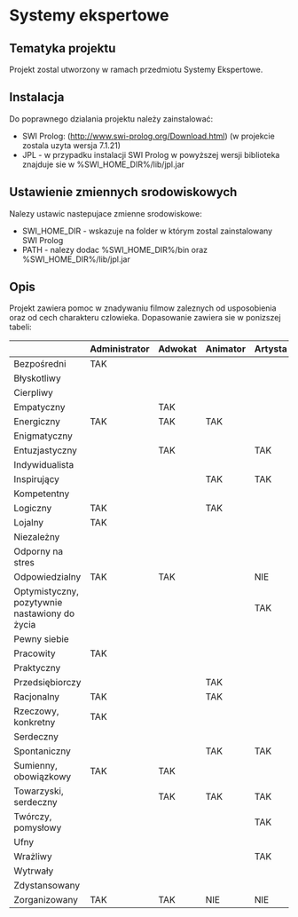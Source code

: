 # Systemy ekspertowe

## Tematyka projektu
Projekt zostal utworzony w ramach przedmiotu Systemy Ekspertowe.

## Instalacja
Do poprawnego dzialania projektu należy zainstalować:
  - SWI Prolog: (http://www.swi-prolog.org/Download.html) (w projekcie zostala uzyta wersja 7.1.21)
  - JPL - w przypadku instalacji SWI Prolog w powyższej wersji biblioteka znajduje sie w  %SWI_HOME_DIR%/lib/jpl.jar
  
## Ustawienie zmiennych srodowiskowych
Nalezy ustawic nastepujace zmienne srodowiskowe:
  - SWI_HOME_DIR - wskazuje na folder w którym zostal zainstalowany SWI Prolog
  - PATH - nalezy dodac %SWI_HOME_DIR%/bin oraz  %SWI_HOME_DIR%/lib/jpl.jar 

## Opis
Projekt zawiera pomoc w znadywaniu filmow zaleznych od usposobienia oraz od cech charakteru czlowieka. Dopasowanie zawiera sie w ponizszej tabeli:

|  | Administrator | Adwokat | Animator | Artysta | Doradca | Dyrektor | Entuzjasta | Idealista | Innowator | Inspektor | Logik | Mentor | Opiekun | Praktyk | Prezenter | Choleryk | Flegmatyk | Melancholik | Sangwinik |
| --- | --- | --- | --- | --- | --- | --- | --- | --- | --- | --- | --- | --- | --- | --- | --- | --- | --- | --- | --- |
| Bezpośredni | TAK |  |  |  |  |  |  |  |  |  |  |  |  |  |  | TAK |  |  |  |
| Błyskotliwy |  |  |  |  | TAK |  |  |  |  |  |  |  |  |  |  |  |  |  |  |
| Cierpliwy |  |  |  |  |  |  |  |  |  |  |  |  | TAK |  |  |  | TAK |  |  |
| Empatyczny |  | TAK |  |  |  |  |  |  |  |  |  | TAK |  |  | TAK | TAK | TAK | TAK |  |
| Energiczny | TAK | TAK | TAK |  |  |  | TAK |  | TAK |  |  |  |  |  | TAK | TAK | NIE |  | TAK |
| Enigmatyczny |  |  |  |  |  |  |  |  |  |  |  |  |  |  |  |  | TAK |  |  |
| Entuzjastyczny |  | TAK |  | TAK | TAK |  | TAK |  |  |  |  |  |  | TAK |  |  |  |  | TAK |
| Indywidualista |  |  |  |  |  |  |  |  |  |  |  |  |  |  |  |  |  |  |  |
| Inspirujący |  |  | TAK | TAK | TAK | TAK |  |  |  | NIE | TAK |  |  |  | TAK | TAK |  | TAK | TAK |
| Kompetentny |  |  |  |  |  |  |  |  |  |  |  |  |  |  |  | TAK |  |  |  |
| Logiczny | TAK |  | TAK |  | NIE | TAK |  | TAK |  | TAK | TAK | TAK |  |  |  |  | TAK |  |  |
| Lojalny | TAK |  |  |  |  |  |  |  |  |  |  |  |  |  |  |  |  |  |  |
| Niezależny |  |  |  |  |  |  |  |  |  |  |  |  |  |  |  |  |  |  |  |
| Odporny na stres |  |  |  |  |  | TAK |  | NIE |  |  |  |  | NIE | TAK |  |  |  |  |  |
| Odpowiedzialny | TAK | TAK |  | NIE |  | TAK | NIE | TAK | NIE | TAK |  | TAK | TAK | TAK | NIE | TAK |  |  | NIE |
| Optymistyczny, pozytywnie nastawiony do życia |  |  |  | TAK | TAK |  | TAK |  | TAK |  |  |  |  | TAK | TAK |  |  | NIE | TAK |
| Pewny siebie |  |  |  |  |  |  |  |  |  |  |  |  |  |  |  |  |  |  |  |
| Pracowity | TAK |  |  |  |  |  |  |  |  |  |  |  | TAK |  |  |  | TAK |  |  |
| Praktyczny |  |  |  |  |  |  |  |  |  |  |  |  | TAK |  | TAK |  |  |  |  |
| Przedsiębiorczy |  |  | TAK |  | NIE | TAK | NIE |  |  | TAK |  |  | TAK |  | NIE |  |  |  |  |
| Racjonalny | TAK |  | TAK |  | NIE | TAK |  | TAK |  | TAK | TAK |  |  |  |  |  |  |  |  |
| Rzeczowy, konkretny | TAK |  |  |  |  |  |  |  |  |  |  |  |  |  |  |  |  |  |  |
| Serdeczny |  |  |  |  | TAK |  | TAK | TAK |  |  |  |  | TAK |  |  |  |  |  |  |
| Spontaniczny |  |  | TAK | TAK |  | NIE |  |  | TAK | NIE | NIE |  |  |  |  | TAK |  |  | TAK |
| Sumienny, obowiązkowy | TAK | TAK |  |  |  | TAK | NIE |  | NIE | TAK |  | TAK |  | TAK | NIE |  | TAK |  |  |
| Towarzyski, serdeczny |  | TAK | TAK | TAK | TAK | NIE | TAK | TAK | TAK |  |  |  |  |  |  | NIE |  | NIE | TAK |
| Twórczy, pomysłowy |  |  |  | TAK |  | TAK | TAK |  | TAK | NIE | TAK | TAK |  |  |  |  |  | TAK | TAK |
| Ufny |  |  |  |  |  |  |  |  |  |  |  | TAK |  |  |  |  | NIE | NIE |  |
| Wrażliwy |  |  |  | TAK |  |  |  | TAK |  | NIE |  | TAK |  |  |  | TAK | TAK | TAK | TAK |
| Wytrwały |  |  |  |  |  |  |  |  |  |  |  |  | TAK |  |  |  |  |  |  |
| Zdystansowany |  |  |  |  |  |  |  |  |  |  |  |  |  |  |  | TAK |  |  |  |
| Zorganizowany | TAK | TAK | NIE | NIE |  | TAK | NIE |  |  | TAK |  |  | TAK |  |  |  | TAK | TAK |  |
